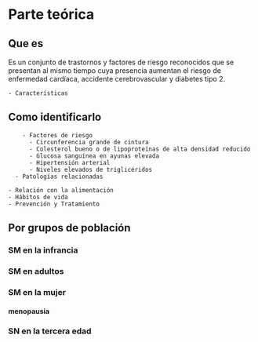 # Parte teórica
## Que es

Es un conjunto de trastornos y factores de riesgo reconocidos que se presentan al mismo tiempo cuya presencia aumentan el riesgo de enfermedad cardíaca, accidente cerebrovascular y diabetes tipo 2.

    - Características  
## Como identificarlo

        - Factores de riesgo
          - Circunferencia grande de cintura  
          - Colesterol bueno o de lipoproteínas de alta densidad reducido  
          - Glucosa sanguínea en ayunas elevada  
          - Hipertensión arterial  
          - Niveles elevados de triglicéridos
      - Patologías relacionadas

    - Relación con la alimentación
    - Hábitos de vida    
    - Prevención y Tratamiento  

## Por grupos de población
### SM en la infrancia
### SM en adultos
### SM en la mujer
#### menopausia
### SN en la tercera edad
